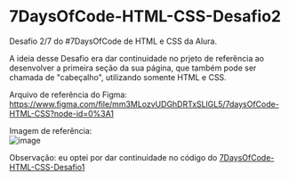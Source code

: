 # 7DaysOfCode-HTML-CSS-Desafio2

Desafio 2/7 do #7DaysOfCode de HTML e CSS da Alura.

A ideia desse Desafio era dar continuidade no prjeto de referência ao desenvolver a primeira seção da sua página, que também pode ser chamada de "cabeçalho", utilizando somente HTML e CSS.

Arquivo de referência do Figma: https://www.figma.com/file/mm3MLozvUDGhDRTxSLlGL5/7daysOfCode-HTML-CSS?node-id=0%3A1

Imagem de referência: </br> 
![image](https://user-images.githubusercontent.com/102303199/200028765-4a7d02d8-d3c6-4e82-8299-1ccf5bb43f3b.png)

Observação: eu optei por dar continuidade no código do <a href="https://github.com/sarahcnog/7DaysOfCode-HTML-CSS-Desafio1">7DaysOfCode-HTML-CSS-Desafio1</a>
